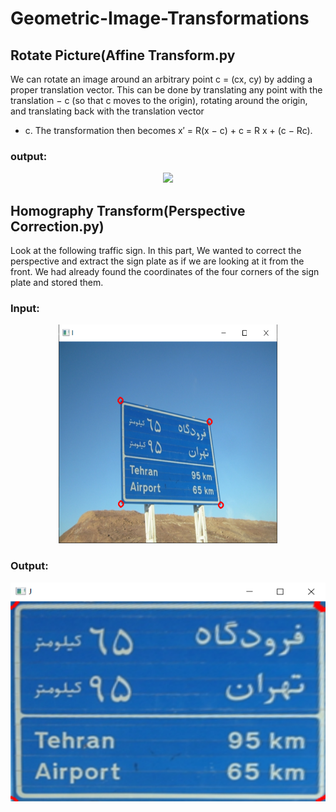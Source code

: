 # Geometric-Image-Transformations
## Rotate Picture(Affine Transform.py
We can rotate an image around an arbitrary point c = (cx, cy) by adding a proper translation vector.
This can be done by translating any point with the translation − c (so that c moves to
the origin), rotating around the origin, and translating back with the translation vector
+ c. The transformation then becomes x′ = R(x − c) + c = R x + (c − Rc).
### output:
<p float="left" align="center">
  <img src="https://github.com/arashasg/Geometric-Image-Transformations/blob/master/Images/output.gif"  width="350 height="350px"/>
</p>

## Homography Transform(Perspective Correction.py)
Look at the following traffic sign. In this part, We wanted to correct
the perspective and extract the sign plate as if we
are looking at it from the front. We had already
found the coordinates of the four corners of the sign
plate and stored them.
### Input:
<p float="left" align="center">
  <img src="https://github.com/arashasg/Geometric-Image-Transformations/blob/master/Images/Input.PNG"  width="350px" height="350px"/>
</p>

### Output:
<p float="left" align="center">
  <img src="https://github.com/arashasg/Geometric-Image-Transformations/blob/master/Images/Output.PNG"  width="550px" height="350px"/>
</p>